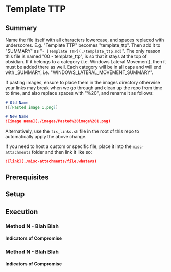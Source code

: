 # Template TTP
## Summary

Name the file itself with all characters lowercase, and spaces replaced with underscores. E.g. "Template TTP" becomes "template_ttp". Then add it to "SUMMARY" as "`- [Template TTP](./template_ttp.md)`". The only reason this file is named "00 - template_ttp", is so that it stays at the top of obsidian. If it belongs to a category (i.e. Windows Lateral Movement), then it must be added there as well. Each category will be in all caps and will end with \_SUMMARY, i.e. "WINDOWS_LATERAL_MOVEMENT_SUMMARY".

If pasting images, ensure to place them in the images directory otherwise your links may break when we go through and clean up the repo from time to time, and also replace spaces with "%20", and rename it as follows:

```md
# Old Name
![[Pasted image 1.png]]

# New Name
![image name](./images/Pasted%20image%201.png)
```

Alternatively, use the `fix_links.sh` file in the root of this repo to automatically apply the above change.

If you need to host a custom or specific file, place it into the `misc-attachments` folder and then link it like so:

```md
![link](./misc-attachments/file.whatevs)
```

## Prerequisites

## Setup

## Execution

### Method N - Blah Blah

#### Indicators of Compromise

### Method N - Blah Blah

#### Indicators of Compromise